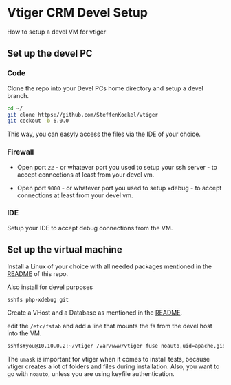 # Vtiger CRM Devel Setup

How to setup a devel VM for vtiger

## Set up the devel PC

### Code

Clone the repo into your Devel PCs home directory and setup a devel branch. 

```bash
cd ~/
git clone https://github.com/SteffenKockel/vtiger
git ceckout -b 6.0.0
```
This way, you can easyly access the files via the IDE of your choice.

### Firewall

* Open port `22` - or whatever port you used to setup your ssh server - to accept connections at least from your devel vm. 

* Open port `9000` - or whatever port you used to setup xdebug - to accept connections at least from your devel vm. 

### IDE

Setup your IDE to accept debug connections from the VM. 

## Set up the virtual machine

Install a Linux of your choice with all needed packages mentioned in the [README](README.md) of this repo.

Also install for devel purposes

    sshfs php-xdebug git

Create a VHost and a Database as mentioned in the [README](README.md). 

edit the `/etc/fstab` and add a line that mounts the fs from the devel host into the VM.

```bash
sshfs#you@10.10.0.2:~/vtiger /var/www/vtiger fuse noauto,uid=apache,gid=apache,allow_other,umask=0007 0 0
```
The `umask` is important for vtiger when it comes to install tests, because vtiger creates a lot of folders and files during installation. Also, you want to go with `noauto`, unless you are using keyfile authentication. 
